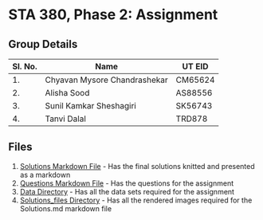 # STA 380, Phase 2: Assignment

## Group Details

| Sl. No.      | Name | UT EID |
| --- | --- | --- |
| 1. | Chyavan Mysore Chandrashekar | CM65624 |
| 2. | Alisha Sood | AS88556 |
| 3. | Sunil Kamkar Sheshagiri | SK56743 |
| 4. | Tanvi Dalal | TRD878 |

## Files

1. [Solutions Markdown File](./Solutions.md) - Has the final solutions knitted and presented as a markdown
2. [Questions Markdown File](./Questions.md) - Has the questions for the assignment
3. [Data Directory](./Data) - Has all the data sets required for the assignment
4. [Solutions_files Directory](./Solutions_files) - Has all the rendered images required for the Solutions.md markdown file